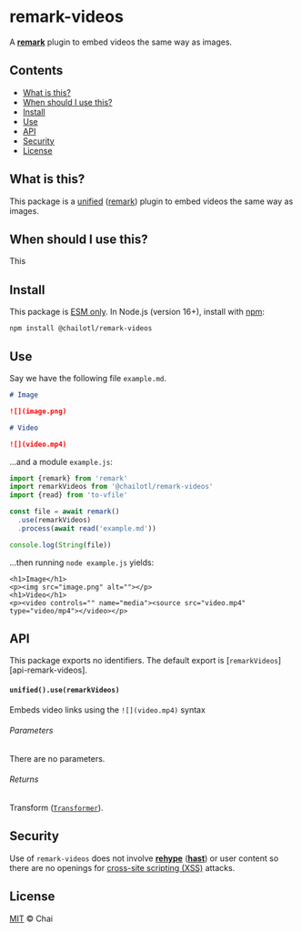 # remark-videos

A **[remark][]** plugin to embed videos the same way as images.

## Contents

*   [What is this?](#what-is-this)
*   [When should I use this?](#when-should-i-use-this)
*   [Install](#install)
*   [Use](#use)
*   [API](#api)
*   [Security](#security)
*   [License](#license)


## What is this?

This package is a [unified][] ([remark][]) plugin to embed videos the same way as images.

## When should I use this?

This

## Install

This package is [ESM only][esm]. In Node.js (version 16+), install with [npm][]:

```
npm install @chailotl/remark-videos
```

## Use

Say we have the following file `example.md`.

```md
# Image

![](image.png)

# Video

![](video.mp4)
```

...and a module `example.js`:

```js
import {remark} from 'remark'
import remarkVideos from '@chailotl/remark-videos'
import {read} from 'to-vfile'

const file = await remark()
  .use(remarkVideos)
  .process(await read('example.md'))

console.log(String(file))
```

...then running `node example.js` yields:

```
<h1>Image</h1>
<p><img src="image.png" alt=""></p>
<h1>Video</h1>
<p><video controls="" name="media"><source src="video.mp4" type="video/mp4"></video></p>
```

## API

This package exports no identifiers. The default export is [`remarkVideos`][api-remark-videos].

#### `unified().use(remarkVideos)`

Embeds video links using the `![](video.mp4)` syntax

###### Parameters

There are no parameters.

###### Returns

Transform ([`Transformer`][unified-transformer]).

## Security

Use of `remark-videos` does not involve **[rehype][]** (**[hast][]**) or user
content so there are no openings for [cross-site scripting (XSS)][wiki-xss]
attacks.

## License

[MIT][license] © Chai

[npm]: https://docs.npmjs.com/cli/install

[esm]: https://gist.github.com/sindresorhus/a39789f98801d908bbc7ff3ecc99d99c

[license]: license

[hast]: https://github.com/syntax-tree/hast

[rehype]: https://github.com/rehypejs/rehype

[remark]: https://github.com/remarkjs/remark

[unified]: https://github.com/unifiedjs/unified

[unified-transformer]: https://github.com/unifiedjs/unified#transformer

[wiki-xss]: https://en.wikipedia.org/wiki/Cross-site_scripting

[api-remark-unlink]: #unifieduseremarkvideos